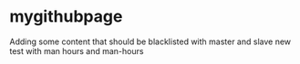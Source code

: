 # mygithubpage

Adding some content that should be blacklisted with master and slave new test with man hours and man-hours